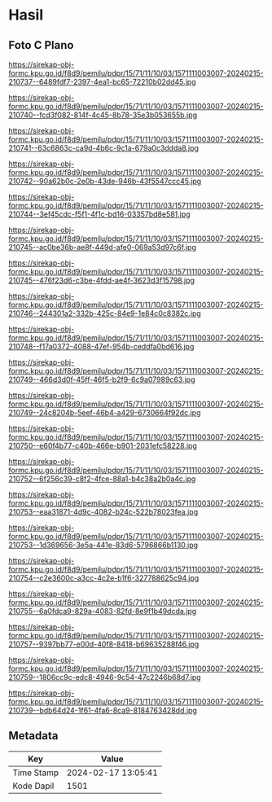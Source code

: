 # Hasil

## Foto C Plano

https://sirekap-obj-formc.kpu.go.id/f8d9/pemilu/pdpr/15/71/11/10/03/1571111003007-20240215-210737--6489fdf7-2397-4ea1-bc65-72210b02dd45.jpg

https://sirekap-obj-formc.kpu.go.id/f8d9/pemilu/pdpr/15/71/11/10/03/1571111003007-20240215-210740--fcd3f082-814f-4c45-8b78-35e3b053655b.jpg

https://sirekap-obj-formc.kpu.go.id/f8d9/pemilu/pdpr/15/71/11/10/03/1571111003007-20240215-210741--63c6863c-ca9d-4b6c-9c1a-679a0c3ddda8.jpg

https://sirekap-obj-formc.kpu.go.id/f8d9/pemilu/pdpr/15/71/11/10/03/1571111003007-20240215-210742--90a62b0c-2e0b-43de-946b-43f5547ccc45.jpg

https://sirekap-obj-formc.kpu.go.id/f8d9/pemilu/pdpr/15/71/11/10/03/1571111003007-20240215-210744--3ef45cdc-f5f1-4f1c-bd16-03357bd8e581.jpg

https://sirekap-obj-formc.kpu.go.id/f8d9/pemilu/pdpr/15/71/11/10/03/1571111003007-20240215-210745--ac0be36b-ae8f-449d-afe0-069a53d97c6f.jpg

https://sirekap-obj-formc.kpu.go.id/f8d9/pemilu/pdpr/15/71/11/10/03/1571111003007-20240215-210745--476f23d6-c3be-4fdd-ae4f-3623d3f15798.jpg

https://sirekap-obj-formc.kpu.go.id/f8d9/pemilu/pdpr/15/71/11/10/03/1571111003007-20240215-210746--244301a2-332b-425c-84e9-1e84c0c8382c.jpg

https://sirekap-obj-formc.kpu.go.id/f8d9/pemilu/pdpr/15/71/11/10/03/1571111003007-20240215-210748--f17a0372-4088-47ef-954b-ceddfa0bd616.jpg

https://sirekap-obj-formc.kpu.go.id/f8d9/pemilu/pdpr/15/71/11/10/03/1571111003007-20240215-210749--466d3d0f-45ff-46f5-b2f9-6c9a07989c63.jpg

https://sirekap-obj-formc.kpu.go.id/f8d9/pemilu/pdpr/15/71/11/10/03/1571111003007-20240215-210749--24c8204b-5eef-46b4-a429-6730664f92dc.jpg

https://sirekap-obj-formc.kpu.go.id/f8d9/pemilu/pdpr/15/71/11/10/03/1571111003007-20240215-210750--e60f4b77-c40b-466e-b901-2031efc58228.jpg

https://sirekap-obj-formc.kpu.go.id/f8d9/pemilu/pdpr/15/71/11/10/03/1571111003007-20240215-210752--6f256c39-c8f2-4fce-88a1-b4c38a2b0a4c.jpg

https://sirekap-obj-formc.kpu.go.id/f8d9/pemilu/pdpr/15/71/11/10/03/1571111003007-20240215-210753--eaa31871-4d9c-4082-b24c-522b78023fea.jpg

https://sirekap-obj-formc.kpu.go.id/f8d9/pemilu/pdpr/15/71/11/10/03/1571111003007-20240215-210753--1d369656-3e5a-441e-83d6-5796866b1130.jpg

https://sirekap-obj-formc.kpu.go.id/f8d9/pemilu/pdpr/15/71/11/10/03/1571111003007-20240215-210754--c2e3600c-a3cc-4c2e-b1f6-327788625c94.jpg

https://sirekap-obj-formc.kpu.go.id/f8d9/pemilu/pdpr/15/71/11/10/03/1571111003007-20240215-210755--6a0fdca9-829a-4083-82fd-8e9f1b49dcda.jpg

https://sirekap-obj-formc.kpu.go.id/f8d9/pemilu/pdpr/15/71/11/10/03/1571111003007-20240215-210757--9397bb77-e00d-40f8-8418-b69635288f46.jpg

https://sirekap-obj-formc.kpu.go.id/f8d9/pemilu/pdpr/15/71/11/10/03/1571111003007-20240215-210759--1806cc9c-edc8-4946-9c54-47c2246b68d7.jpg

https://sirekap-obj-formc.kpu.go.id/f8d9/pemilu/pdpr/15/71/11/10/03/1571111003007-20240215-210739--bdb64d24-1f61-4fa6-8ca9-8184763428dd.jpg


## Metadata

| Key        | Value               |
| ---------- | ------------------- |
| Time Stamp | 2024-02-17 13:05:41 |
| Kode Dapil | 1501                |



